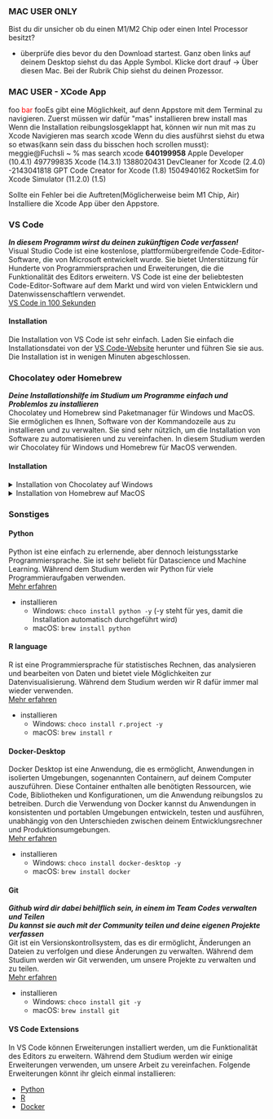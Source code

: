 ### MAC USER ONLY
Bist du dir unsicher ob du einen M1/M2 Chip oder einen Intel Processor besitzt? 
- überprüfe dies bevor du den Download startest. Ganz oben links auf deinem Desktop siehst du das Apple Symbol. Klicke dort drauf -> Über diesen Mac. Bei der Rubrik Chip siehst du deinen Prozessor.

### MAC USER - XCode App
foo <font color='red'>bar</font> fooEs gibt eine Möglichkeit, auf denn Appstore mit dem Terminal zu navigieren.
Zuerst müssen wir dafür "mas" installieren
brew install mas
Wenn die Installation reibungslosgeklappt hat, können wir nun mit mas zu Xcode Navigieren
mas search xcode
Wenn du dies ausführst siehst du etwa so etwas(kann sein dass du bisschen hoch scrollen musst):
meggie@Fuchsli ~ % mas search xcode
   **640199958**  Apple Developer                                    (10.4.1)
   497799835  Xcode                                               (14.3.1)
  1388020431  DevCleaner for Xcode                               (2.4.0)
 -2143041818  GPT Code Creator for Xcode                         (1.8)
  1504940162  RocketSim for Xcode Simulator                      (11.2.0)
                                (1.5)


Sollte ein Fehler bei die Auftreten(Möglicherweise beim M1 Chip, Air)
Installiere die Xcode App über den Appstore. 

### VS Code
***In diesem Programm wirst du deinen zukünftigen Code verfassen!*** <br>
Visual Studio Code ist eine kostenlose, plattformübergreifende Code-Editor-Software, die von Microsoft entwickelt wurde. Sie bietet Unterstützung für Hunderte von Programmiersprachen und Erweiterungen, die die Funktionalität des Editors erweitern. VS Code ist eine der beliebtesten Code-Editor-Software auf dem Markt und wird von vielen Entwicklern und Datenwissenschaftlern verwendet. <br>
[VS Code in 100 Sekunden](https://www.youtube.com/watch?v=KMxo3T_MTvY&ab_channel=Fireship)

#### Installation

Die Installation von VS Code ist sehr einfach. Laden Sie einfach die Installationsdatei von der [VS Code-Website](https://code.visualstudio.com/) herunter und führen Sie sie aus. Die Installation ist in wenigen Minuten abgeschlossen.

### Chocolatey oder Homebrew
***Deine Installationshilfe im Studium um Programme einfach und Problemlos zu installieren*** <br>
Chocolatey und Homebrew sind Paketmanager für Windows und MacOS. Sie ermöglichen es Ihnen, Software von der Kommandozeile aus zu installieren und zu verwalten. Sie sind sehr nützlich, um die Installation von Software zu automatisieren und zu vereinfachen. In diesem Studium werden wir Chocolatey für Windows und Homebrew für MacOS verwenden.

#### Installation

<details>
<summary>Installation von Chocolatey auf Windows</summary>

   - cmd.exe als Administrator öffnen</br>
   (Windows-Taste drücken, cmd.exe eingeben, Rechtsklick auf cmd.exe und "Als Administrator ausführen" auswählen)
   - Folgenden Befehl ausführen:
        ```bash
        @"%SystemRoot%\System32\WindowsPowerShell\v1.0\powershell.exe" -NoProfile -InputFormat None -ExecutionPolicy Bypass -Command "[System.Net.ServicePointManager]::SecurityProtocol = 3072; iex ((New-Object System.Net.WebClient).DownloadString('https://community.chocolatey.org/install.ps1'))" && SET "PATH=%PATH%;%ALLUSERSPROFILE%\chocolatey\bin"
        ```
   - Wenn die Installation abgeschlossen ist kann mit dem Befehl `choco` geartbeitet werden.</br> Versucht doch mal `choco -?` auszuführen um die Hilfe aufzurufen...
   - Mit dem Befehl `choco list` könnt ihr alle installierten Chocolatey-Pakete auflisten.
   - Mit dem Befehl `choco search "name"` könnt ihr nach verfügbaren Chocolatey-Paketen suchen.
   - Eine Liste mit verfügbaren Chocolatey-Paketen findet ihr auch [hier](https://community.chocolatey.org/packages).
</details>

<details>
<summary>Installation von Homebrew auf MacOS</summary>

- Terminal des Macbooks öffnen: Tippe in der Suchzeile des Macs Terminal ein.
- Gebe diesen Befehll ins Terminal ein:
   ```bash
   /bin/bash -c "$(curl -fsSL https://raw.githubusercontent.com/Homebrew/install/HEAD/install.sh)"
   ```
- Gebe nun dein Mac Password ein (Wichtig du wirst keine Sternchen sehen, oder dass du etwas eingibst)
Klicke enter. Hat dies funktioniert. Drücke Nochmals enter um den Download zu bestätigen. 
Erschein das Feld Succesfull, weisst du dass es funktioniert hat. 
- Kopiere nun den Link bei Next Steps und füge in in der Commando Zeile ein. Drücke erneut enter. Um zu sehen ob dies funktioniert hat, rufe `brew help` auf, nun siehst du alle Funktionen die dir zu Verfügung stehen
- Mit dem Befehl: `brew search "name"` kannst du diverse Programme abrufen.
Wichtig `brew list`, zeigt dir an welche Programme/Extensions du mit brew herunter geladen hast, nicht die liste aller möglichen Programme von HOMEBREW
</details>

### Sonstiges

#### Python

Python ist eine einfach zu erlernende, aber dennoch leistungsstarke Programmiersprache. Sie ist sehr beliebt für Datascience und Machine Learning. Während dem Studium werden wir Python für viele Programmieraufgaben verwenden. <br>
[Mehr erfahren](https://www.python.org/about/)

- installieren
   - Windows: `choco install python -y` (-y steht für yes, damit die Installation automatisch durchgeführt wird)
   - macOS: `brew install python`
  
#### R language

R ist eine Programmiersprache für statistisches Rechnen, das analysieren und bearbeiten von Daten und bietet viele Möglichkeiten zur Datenvisualisierung. Während dem Studium werden wir R dafür immer mal wieder verwenden. <br>
[Mehr erfahren](https://www.r-project.org/about.html)

- installieren
   - Windows: `choco install r.project -y`
   - macOS: `brew install r`
   
#### Docker-Desktop

Docker Desktop ist eine Anwendung, die es ermöglicht, Anwendungen in isolierten Umgebungen, sogenannten Containern, auf deinem Computer auszuführen. Diese Container enthalten alle benötigten Ressourcen, wie Code, Bibliotheken und Konfigurationen, um die Anwendung reibungslos zu betreiben. Durch die Verwendung von Docker kannst du Anwendungen in konsistenten und portablen Umgebungen entwickeln, testen und ausführen, unabhängig von den Unterschieden zwischen deinem Entwicklungsrechner und Produktionsumgebungen. <br>
[Mehr erfahren](https://www.docker.com/why-docker)

- installieren
   - Windows: `choco install docker-desktop -y`
   - macOS:  `brew install docker`

#### Git
***Github wird dir dabei behilflich sein, in einem im Team Codes verwalten und Teilen*** <br>
***Du kannst sie auch mit der Community teilen und deine eigenen Projekte verfassen*** <br>
Git ist ein Versionskontrollsystem, das es dir ermöglicht, Änderungen an Dateien zu verfolgen und diese Änderungen zu verwalten. Während dem Studium werden wir Git verwenden, um unsere Projekte zu verwalten und zu teilen. <br>
[Mehr erfahren](https://git-scm.com/about)

- installieren
   - Windows: `choco install git -y`
   - macOS: `brew install git`

#### VS Code Extensions

In VS Code können Erweiterungen installiert werden, um die Funktionalität des Editors zu erweitern. Während dem Studium werden wir einige Erweiterungen verwenden, um unsere Arbeit zu vereinfachen. Folgende Erweiterungen könnt ihr gleich einmal installieren:

- [Python](https://marketplace.visualstudio.com/items?itemName=ms-python.python)
- [R](https://marketplace.visualstudio.com/items?itemName=Ikuyadeu.r)
- [Docker](https://marketplace.visualstudio.com/items?itemName=ms-azuretools.vscode-docker)
